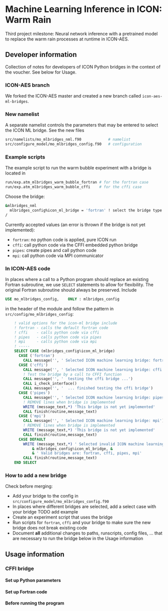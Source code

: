 # Machine Learning Inference in ICON: Warm Rain

Third project milestone: Neural network inference with a pretrained model to replace the warm rain processes at runtime in ICON-AES. 

## Developer information

Collection of notes for developers of ICON Python bridges in the context of the voucher. See below for Usage.

### ICON-AES branch

We forked the ICON-AES master and created a new branch called `icon-aes-ml-bridges`.

### New namelist

A separate namelist controls the parameters that may be entered to select the ICON ML bridge. See the new files

```bash
src/namelists/mo_mlbridges_nml.f90            # namelist
src/configure_model/mo_mlbridges_config.f90   # configuration
```

### Example scripts

The example script to run the warm bubble experiment with a bridge is located in 

```bash
run/exp.atm_mlbridges_warm_bubble_fortran # for the fortran case
run/exp.atm_mlbridges_warm_bubble_cffi    # for the cffi case
```

Choose the bridge:

```bash
&mlbridges_nml
  mlbridges_config%icon_ml_bridge = 'fortran' ! select the bridge type (fortran: no bridge!)
/
```

Currently accepted values (an error is thrown if the bridge is not yet implemented):
- `fortran`: no python code is applied, pure ICON run
- `cffi`: call python code via the CFFI embedded python bridge
- `pipes`: create pipes and call python code
- `mpi`: call python code via MPI communicator

### In ICON-AES code

In places where a call to a Python program should replace an existing Fortran subroutine, we use `SELECT` statements to allow for flexibility. The original Fortran subroutine should always be preserved. Include 

```fortran
USE mo_mlbridges_config,    ONLY : mlbridges_config
```

in the header of the module and follow the pattern in `src/config/mo_mlbridges_config`:

```fortran
    ! valid options for the icon-ml bridge include
    ! fortran - calls the default fortran code
    ! cffi    - calls python code via cffi
    ! pipes   - calls python code via pipes
    ! mpi     - calls python code via mpi
    ! -----
    SELECT CASE (mlbridges_config%icon_ml_bridge)
      CASE ('fortran')
        CALL message('', ' Selected ICON machine learning bridge: fortran')
      CASE ('cffi')
        CALL message('', ' Selected ICON machine learning bridge: cffi')
        ! Test the bridge by a call to CFFI function
        CALL message('', '  testing the cffi bridge ...')
        CALL i_check_interface()
        CALL message('', '  ... finished testing the cffi bridge')
      CASE ('pipes')
        CALL message('', ' Selected ICON machine learning bridge: pipes')
        ! REMOVE lines when bridge is implemented
        WRITE (message_text,*) 'This bridge is not yet implemented'
        CALL finish(routine,message_text)
      CASE ('mpi')
        CALL message('', ' Selected ICON machine learning bridge: mpi')
        ! REMOVE lines when bridge is implemented
        WRITE (message_text,*) 'This bridge is not yet implemented'
        CALL finish(routine,message_text)
      CASE DEFAULT
        WRITE (message_text,*) ' Selected invalid ICON machine learning bridge ', &
            & mlbridges_config%icon_ml_bridge, &
            & ' Valid bridges are: fortran, cffi, pipes, mpi'
        CALL finish(routine,message_text)
    END SELECT

```

### How to add a new bridge

Check before merging:
- Add your bridge to the config in `src/configure_model/mo_mlbridges_config.f90`
- In places where different bridges are selected, add a select case with your bridge TODO add example
- Create an experiment script that uses the bridge
- Run scripts for `fortran`, `cffi` and your bridge to make sure the new bridge does not break existing code
- Document **all** additional changes to paths, runscripts, config files, ... that are necessary to run the bridge below in the Usage information

## Usage information

### CFFI bridge

#### Set up Python parameters

#### Set up Fortran code

#### Before running the program
